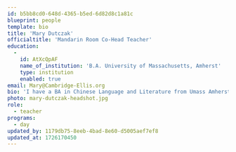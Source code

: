 ```yaml
---
id: b5bb8cd0-648d-4365-b5ed-6d82d8c1a81c
blueprint: people
template: bio
title: 'Mary Dutczak'
officialtitle: 'Mandarin Room Co-Head Teacher'
education:
  -
    id: AtXcQpAF
    name_of_institution: 'B.A. University of Massachusetts, Amherst'
    type: institution
    enabled: true
email: Mary@Cambridge-Ellis.org
bio: 'I have a BA in Chinese Language and Literature from Umass Amherst. In 2014, I began my journey in early childhood education as a temporary teacher but immediately fell in love with the work. Since then, I have continued my education to gain the knowledge and skills to provide young children with a warm and rich school experience. I joined Cambridge-Ellis in 2021, first as parental leave coverage in the Day Program before finding a home in the Mandarin Language Program. Outside of school, I like to travel and explore new places.'
photo: mary-dutczak-headshot.jpg
role:
  - teacher
programs:
  - day
updated_by: 1179db75-8eeb-4bad-8e60-d5005aef7ef8
updated_at: 1726170450
---
```

